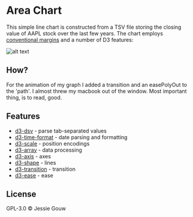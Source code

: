 # Area Chart

This simple line chart is constructed from a TSV file storing the closing value of AAPL stock over the last few years. The chart employs [conventional margins](/mbostock/3019563) and a number of D3 features:

![alt text](https://github.com/jessiegouw/course-17-18/blob/transition/site/class-3-transition/jessiegouw/preview.png)
## How?

For the animation of my graph I added a transition and an easePolyOut
to the 'path'. I almost threw my macbook out of the window. Most important thing, is to read, good.

## Features
* [d3-dsv](https://github.com/d3/d3-dsv) - parse tab-separated values
* [d3-time-format](https://github.com/d3/d3-time-format) - date parsing and formatting
* [d3-scale](https://github.com/d3/d3-scale) - position encodings
* [d3-array](https://github.com/d3/d3-array) - data processing
* [d3-axis](https://github.com/d3/d3-axis) - axes
* [d3-shape](https://github.com/d3/d3-shape) - lines
* [d3-transition](https://github.com/d3/d3-transition) - transition
* [d3-ease](https://github.com/d3/d3-ease) - ease

## License

GPL-3.0 © Jessie Gouw

[block]: https://bl.ocks.org/mbostock/3883195
